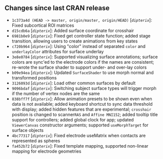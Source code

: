 ## Changes since last CRAN release
* `1c373a4d (HEAD -> master, origin/master, origin/HEAD)` [_`dipterix`_]: Fixed subcortical ROI matrices
* `d15cdb6a` [_`dipterix`_]: Added surface coordinate for crosshair
* `6981b0e9` [_`dipterix`_]: Fixed get controller state function; added stage transition, allowing users to create animations from key states
* `c720b964` [_`dipterix`_]: Using "color" instead of separated `color` and `underlayColor` attributes for surface underlay
* `3e8e0784` [_`dipterix`_]: Supported visualizing surface annotations; surface colors are sync'ed to the electrode colors if the names are consistent; re-wrote the surface shader to support under- and over-lay colors
* `b09e94ea` [_`dipterix`_]: Updated `SurfaceShader` to use morph normal and transformed positions
* `3126093d` [_`dipterix`_]: Load other common surfaces by default
* `9096bdaf` [_`dipterix`_]: Switching subject surface types will trigger morph if the number of vertex nodes are the same
* `838bff7f` [_`dipterix`_]: Allow animation presets to be shown even when data is not available; added keyboard shortcut to sync data threshold with display; added hidden features that are experimental; `crosshair` position is changed to scanner`RAS` and `Affine MNI152`; added tooltip title support for controllers; added global clock for app; updated `ViewerCanvas` constructor arguments; supported `useMorphTarget` for surface objects
* `4bc77317` [_`dipterix`_]: Fixed electrode useMatrix when contacts are represented as spheres
* `fa452b72` [_`dipterix`_]: Fixed template mapping, supported non-linear mapping for electrode geometries